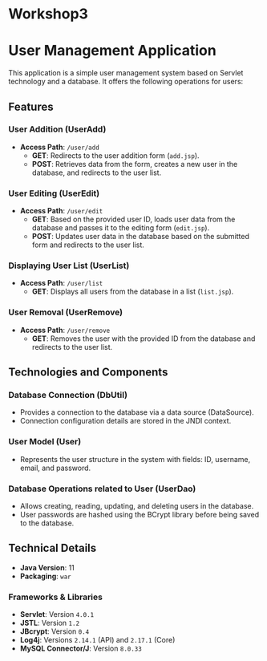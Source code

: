 # Workshop3

# **User Management Application**

This application is a simple user management system based on Servlet technology and a database. It offers the following operations for users:

## **Features**

### **User Addition (UserAdd)**
- **Access Path**: `/user/add`
  - **GET**: Redirects to the user addition form (`add.jsp`).
  - **POST**: Retrieves data from the form, creates a new user in the database, and redirects to the user list.

### **User Editing (UserEdit)**
- **Access Path**: `/user/edit`
  - **GET**: Based on the provided user ID, loads user data from the database and passes it to the editing form (`edit.jsp`).
  - **POST**: Updates user data in the database based on the submitted form and redirects to the user list.

### **Displaying User List (UserList)**
- **Access Path**: `/user/list`
  - **GET**: Displays all users from the database in a list (`list.jsp`).

### **User Removal (UserRemove)**
- **Access Path**: `/user/remove`
  - **GET**: Removes the user with the provided ID from the database and redirects to the user list.

## **Technologies and Components**

### **Database Connection (DbUtil)**
- Provides a connection to the database via a data source (DataSource).
- Connection configuration details are stored in the JNDI context.

### **User Model (User)**
- Represents the user structure in the system with fields: ID, username, email, and password.

### **Database Operations related to User (UserDao)**
- Allows creating, reading, updating, and deleting users in the database.
- User passwords are hashed using the BCrypt library before being saved to the database.

## **Technical Details**

- **Java Version**: 11
- **Packaging**: `war`

### **Frameworks & Libraries**

- **Servlet**: Version `4.0.1`
- **JSTL**: Version `1.2`
- **JBcrypt**: Version `0.4`
- **Log4j**: Versions `2.14.1` (API) and `2.17.1` (Core)
- **MySQL Connector/J**: Version `8.0.33`

